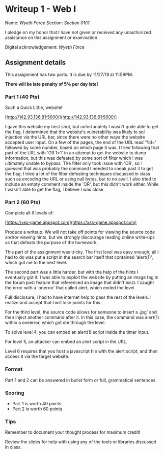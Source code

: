 # Writeup 1 - Web I

Name: *Wyeth Force*
Section: *Section 0101*

I pledge on my honor that I have not given or received any unauthorized assistance on this assignment or examination.

Digital acknowledgement: *Wyeth Force*


## Assignment details
This assignment has two parts. It is due by 11/27/19 at 11:59PM.

**There will be late penalty of 5% per day late!**

### Part 1 (40 Pts)

Such a Quick Little, website!

[http://142.93.136.81:5000/](http://142.93.136.81:5000/)

I gave this website my best shot, but unfortunately I wasn't quite able to get the flag.  I determined that the website's vulnerability was likely to sql injection via the 
URL bar, since there were no other ways the website accepted user input.  On a few of the pages, the end of the URL read '?id=' followed by some number, based on which page 
it was.  I tried following that part of the URL with 'OR 1=1' in an attempt to get the website to dump information, but this was defeated by some sort of filter which I was 
ultimately unable to bypass.  The filter only took issue with 'OR', so I guessed that was probably the command I needed to sneak past it to get the flag.  I tried a lot of the 
filter defeating techniques discussed in class such as encoding the URL or using null bytes, but to no avail.  I also tried to include an empty comment inside the 'OR', but this 
didn't work either.  While I wasn't able to get the flag, I believe I was close.

### Part 2 (60 Pts)
Complete all 6 levels of:

[https://xss-game.appspot.com](https://xss-game.appspot.com)

Produce a writeup. We will not take off points for viewing the source code and/or viewing hints, but we strongly discourage reading online write-ups as that defeats the purpose of the homework.

This part of the assignment was tricky.  The first level was easy enough, all I had to do was put a script in the search bar itself that contained 'alert(1)', which got me to the 
next level.

The second part was a little harder, but with the help of the hints I eventually got it.  I was able to exploit the website by putting an image tag in the forum post feature that 
referenced an image that didn't exist.  I caught the error with a 'onerror' that called alert, which ended the level.

Full disclosure, I had to have internet help to pass the rest of the levels.  I realize and accept that I will lose points for this.  

For the third level, the source code allows for someone to insert a .jpg' and then inject another command after it.  In this case, the command was alert(1) within a oneerror, 
which got me through the level.

To solve level 4, you can embed an alert(1) script inside the timer input.

For level 5, an attacker can embed an alert script in the URL.

Level 6 requires that you host a javascript file with the alert script, and then access it via the target website.

### Format

Part 1 and 2 can be answered in bullet form or full, grammatical sentences.

### Scoring

* Part 1 is worth 40 points
* Part 2 is worth 60 points

### Tips

Remember to document your thought process for maximum credit!

Review the slides for help with using any of the tools or libraries discussed in
class.
